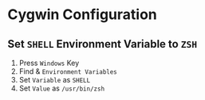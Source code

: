 # Cygwin Configuration

## Set `SHELL` Environment Variable to `ZSH`
1. Press `Windows` Key
2. Find & `Environment Variables`
3. Set `Variable` as `SHELL`
5. Set `Value` as `/usr/bin/zsh`

